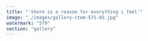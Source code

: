 ```yaml
---
title: "'there is a reason for everything i feel'"
image: "./images/gallery-item-571-03.jpg"
watermark: "579"
section: "gallery"
---
```


